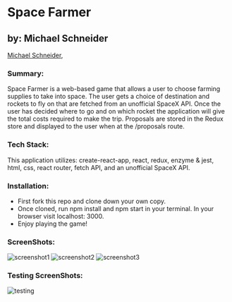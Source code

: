 # Space Farmer

## by: Michael Schneider
[Michael Schneider](https://github.com/mschneider247), 

### Summary:
Space Farmer is a web-based game that allows a user to choose farming supplies to take into space.  The user gets a choice of destination and rockets to fly on that are fetched from an unofficial SpaceX API.  Once the user has decided where to go and on which rocket the application will give the total costs required to make the trip.  Proposals are stored in the Redux store and displayed to the user when at the /proposals route. 

### Tech Stack: 
This application utilizes: create-react-app, react, redux, enzyme & jest, html, css, react router, fetch API, and an unofficial SpaceX API.

### Installation:
- First fork this repo and clone down your own copy.  
- Once cloned, run npm install and npm start in your terminal. In your browser visit localhost: 3000.  
- Enjoy playing the game!

### ScreenShots:
![screenshot1](https://user-images.githubusercontent.com/21366524/67812407-be6d0480-fa64-11e9-9283-b8c7b95a86b3.jpg)
![screenshot2](https://user-images.githubusercontent.com/21366524/67812424-c462e580-fa64-11e9-99c6-1a5fbb6537ea.jpg)
![screenshot3](https://user-images.githubusercontent.com/21366524/67812429-c7f66c80-fa64-11e9-9133-9bcb85ab2a2b.jpg)

### Testing ScreenShots:
![testing](https://user-images.githubusercontent.com/21366524/67812431-cb89f380-fa64-11e9-8edb-7eb33501798f.jpg)
